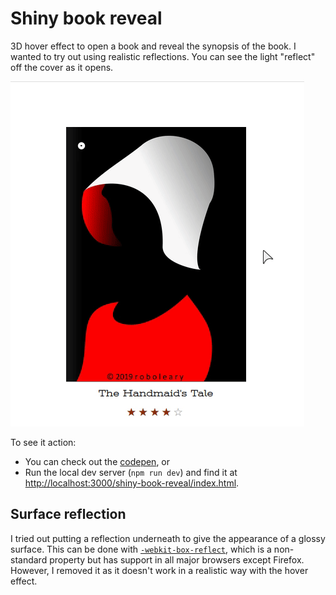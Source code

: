 # Shiny book reveal

3D hover effect to open a book and reveal the synopsis of the book. I wanted to try out using realistic reflections. You can see the light "reflect" off the cover as it opens.

<img src="img/demo.gif" alt="demo of hover effect" width="470" height="552"/>

To see it action:
- You can check out the [codepen](https://codepen.io/robjoeol/full/WmgVvx), or
- Run the local dev server (`npm run dev`) and find it at <http://localhost:3000/shiny-book-reveal/index.html>.

## Surface reflection

I tried out putting a reflection underneath  to give the appearance of a glossy surface. This can be done with [`-webkit-box-reflect`](https://developer.mozilla.org/en-US/docs/Web/CSS/-webkit-box-reflect), which is a non-standard property but has support in all major browsers except Firefox. However, I removed it as it doesn't work in a realistic way with the hover effect.
